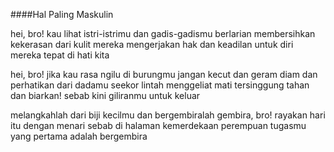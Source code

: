 ####Hal Paling Maskulin

hei, bro!
kau lihat istri-istrimu 
dan gadis-gadismu berlarian
membersihkan kekerasan dari kulit mereka
mengerjakan hak dan keadilan untuk diri mereka 
tepat di hati kita

hei, bro!
jika kau rasa ngilu di burungmu
jangan kecut dan geram
diam dan perhatikan dari dadamu
seekor lintah menggeliat mati tersinggung
tahan dan biarkan! 
sebab kini giliranmu untuk keluar 

melangkahlah dari biji kecilmu dan bergembiralah
gembira, bro! rayakan hari itu dengan menari
sebab di halaman kemerdekaan perempuan 
tugasmu yang pertama adalah bergembira